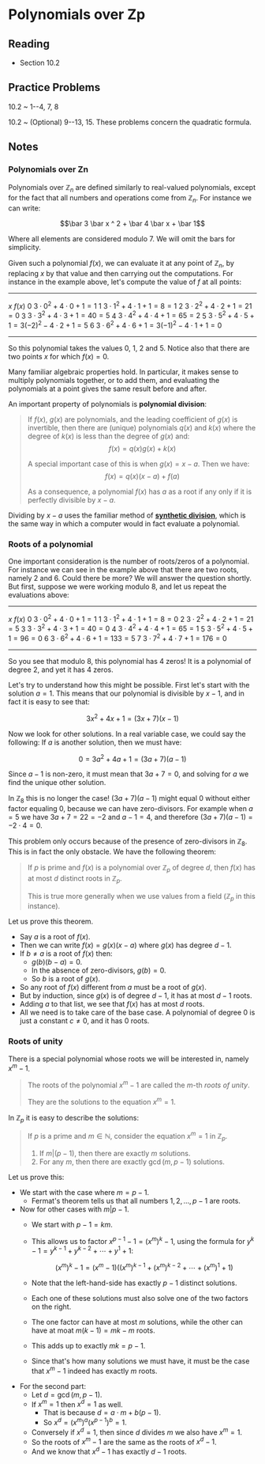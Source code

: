 # Polynomials over Zp

## Reading

- Section 10.2

## Practice Problems

10.2
  ~ 1--4, 7, 8

10.2
  ~ (Optional) 9--13, 15. These problems concern the quadratic formula.

## Notes

### Polynomials over Zn

Polynomials over $\mathbb{Z}_n$ are defined similarly to real-valued polynomials, except for the fact that all numbers and operations come from $\mathbb{Z}_n$. For instance we can write:

$$\bar 3 \bar x ^ 2 + \bar 4 \bar x + \bar 1$$

Where all elements are considered modulo $7$. We will omit the bars for simplicity.

Given such a polynomial $f(x)$, we can evaluate it at any point of $\mathbb{Z}_n$, by replacing $x$ by that value and then carrying out the computations. For instance in the example above, let's compute the value of $f$ at all points:

---- -------------------------------------------------------------
$x$  $f(x)$
$0$  $3 \cdot 0 ^ 2 + 4 \cdot 0 + 1 = 1$
$1$  $3 \cdot 1 ^ 2 + 4 \cdot 1 + 1 = 8 = 1$
$2$  $3 \cdot 2 ^ 2 + 4 \cdot 2 + 1 = 21 = 0$
$3$  $3 \cdot 3 ^ 2 + 4 \cdot 3 + 1 = 40 = 5$
$4$  $3 \cdot 4 ^ 2 + 4 \cdot 4 + 1 = 65 = 2$
$5$  $3 \cdot 5 ^ 2 + 4 \cdot 5 + 1 = 3(-2)^2 - 4\cdot 2 + 1 = 5$
$6$  $3 \cdot 6 ^ 2 + 4 \cdot 6 + 1 = 3(-1)^2 - 4\cdot 1 + 1 = 0$
---- -------------------------------------------------------------

So this polynomial takes the values $0$, $1$, $2$ and $5$. Notice also that there are two points $x$ for which $f(x) = 0$.

Many familiar algebraic properties hold. In particular, it makes sense to multiply polynomials together, or to add them, and evaluating the polynomials at a point gives the same result before and after.

An important property of polynomials is **polynomial division**:

> If $f(x)$, $g(x)$ are polynomials, and the leading coefficient of $g(x)$ is invertible, then there are (unique) polynomials $q(x)$ and $k(x)$ where the degree of $k(x)$ is less than the degree of $g(x)$ and:
> $$f(x) = q(x)g(x) + k(x)$$
>
> A special important case of this is when $g(x) = x - a$. Then we have:
> $$f(x) = q(x)(x-a) + f(a)$$
>
> As a consequence, a polynomial $f(x)$ has $a$ as a root if any only if it is perfectly divisible by $x-a$.

Dividing by $x-a$ uses the familiar method of [**synthetic division**](http://en.wikipedia.org/wiki/Synthetic_division), which is the same way in which a computer would in fact evaluate a polynomial.

### Roots of a polynomial

One important consideration is the number of roots/zeros of a polynomial. For instance we can see in the example above that there are two roots, namely $2$ and $6$. Could there be more? We will answer the question shortly. But first, suppose we were working modulo $8$, and let us repeat the evaluations above:

---- -------------------------------------------------------------
$x$  $f(x)$
$0$  $3 \cdot 0 ^ 2 + 4 \cdot 0 + 1 = 1$
$1$  $3 \cdot 1 ^ 2 + 4 \cdot 1 + 1 = 8 = 0$
$2$  $3 \cdot 2 ^ 2 + 4 \cdot 2 + 1 = 21 = 5$
$3$  $3 \cdot 3 ^ 2 + 4 \cdot 3 + 1 = 40 = 0$
$4$  $3 \cdot 4 ^ 2 + 4 \cdot 4 + 1 = 65 = 1$
$5$  $3 \cdot 5 ^ 2 + 4 \cdot 5 + 1 = 96 = 0$
$6$  $3 \cdot 6 ^ 2 + 4 \cdot 6 + 1 = 133 = 5$
$7$  $3 \cdot 7 ^ 2 + 4 \cdot 7 + 1 = 176 = 0$
---- -------------------------------------------------------------

So you see that modulo 8, this polynomial has $4$ zeros! It is a polynomial of degree $2$, and yet it has $4$ zeros.

Let's try to understand how this might be possible. First let's start with the solution $a=1$. This means that our polynomial is divisible by $x-1$, and in fact it is easy to see that:

$$3x^2+4x+1 = (3x+7)(x-1)$$

Now we look for other solutions. In a real variable case, we could say the following: If $a$ is another solution, then we must have:

$$0 = 3a^2+4a+1 = (3a+7)(a-1)$$

Since $a-1$ is non-zero, it must mean that $3a+7=0$, and solving for $a$ we find the unique other solution.

In $\mathbb{Z}_8$ this is no longer the case! $(3a+7)(a-1)$ might equal $0$ without either factor equaling $0$, because we can have zero-divisors. For example when $a=5$ we have $3a+7=22=-2$ and $a-1=4$, and therefore $(3a+7)(a-1) = -2\cdot 4 = 0$.

This problem only occurs because of the presence of zero-divisors in $\mathbb{Z}_8$. This is in fact the only obstacle. We have the following theorem:

> If $p$ is prime and $f(x)$ is a polynomial over $\mathbb{Z}_p$ of degree $d$, then $f(x)$ has at most $d$ distinct roots in $\mathbb{Z}_p$.
>
> This is true more generally when we use values from a field ($\mathbb{Z}_p$ in this instance).

Let us prove this theorem.

- Say $a$ is a root of $f(x)$.
- Then we can write $f(x) = g(x)(x-a)$ where $g(x)$ has degree $d-1$.
- If $b\neq a$ is a root of $f(x)$ then:
    - $g(b)(b-a)=0$.
    - In the absence of zero-divisors, $g(b) = 0$.
    - So $b$ is a root of $g(x)$.
- So any root of $f(x)$ different from $a$ must be a root of $g(x)$.
- But by induction, since $g(x)$ is of degree $d-1$, it has at most $d-1$ roots.
- Adding $a$ to that list, we see that $f(x)$ has at most $d$ roots.
- All we need is to take care of the base case. A polynomial of degree $0$ is just a constant $c\neq 0$, and it has $0$ roots.

### Roots of unity

There is a special polynomial whose roots we will be interested in, namely $x^m-1$.

> The roots of the polynomial $x^m-1$ are called the $m$-th *roots of unity*.
>
> They are the solutions to the equation $x^m = 1$.

In $\mathbb{Z}_p$ it is easy to describe the solutions:

> If $p$ is a prime and $m\in\mathbb{N}$, consider the equation $x^m=1$ in $\mathbb{Z}_p$.
>
> 1. If $m | (p-1)$, then there are exactly $m$ solutions.
> 2. For any $m$, then there are exactly $\gcd(m, p - 1)$ solutions.

Let us prove this:

- We start with the case where $m = p - 1$.
    - Fermat's theorem tells us that all numbers $1,2,\ldots,p-1$ are roots.
- Now for other cases with $m | p - 1$.
    - We start with $p - 1 = km$.
    - This allows us to factor $x^{p-1} - 1 = (x^m)^k - 1$, using the formula for $y^k - 1 = y^{k-1} + y^{k-2} + \cdots + y^1 + 1$:

        $$(x^m)^k - 1 = (x^m - 1)((x^m)^{k-1} + (x^m)^{k-2} + \cdots + (x^m)^1 + 1)$$
    - Note that the left-hand-side has exactly $p-1$ distinct solutions.
    - Each one of these solutions must also solve one of the two factors on the right.
    - The one factor can have at most $m$ solutions, while the other can have at moat $m(k-1) = mk-m$ roots.
    - This adds up to exactly $mk = p-1$.
    - Since that's how many solutions we must have, it must be the case that $x^m-1$ indeed has exactly $m$ roots.
- For the second part:
    - Let $d = \gcd(m, p - 1)$.
    - If $x^m = 1$ then $x^d = 1$ as well.
        - That is because $d = a\cdot m + b(p-1)$.
        - So $x^d = (x^m)^a(x^{p-1})^b = 1$.
    - Conversely if $x^d = 1$, then since $d$ divides $m$ we also have $x^m = 1$.
    - So the roots of $x^m-1$ are the same as the roots of $x^d-1$.
    - And we know that $x^d-1$ has exactly $d-1$ roots.
